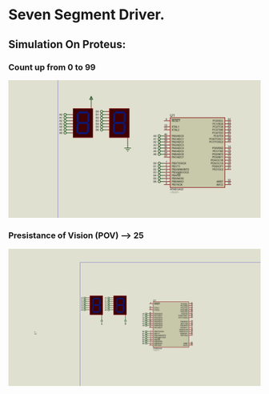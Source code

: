 # Seven Segment Driver.
## Simulation On Proteus:
### Count up from  0 to 99
![gitHub](https://github.com/MostafaEdrees11/ATMEGA32_DRIVERS/blob/master/APP/SEVEN%20SEG%20APP/Proteus/Simulation/CoutUp0_99.gif)
### Presistance of Vision (POV) --> 25
![gitHub](https://github.com/MostafaEdrees11/ATMEGA32_DRIVERS/blob/master/APP/SEVEN%20SEG%20APP/Proteus/Simulation/POV_25.gif)
